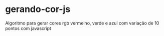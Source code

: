 # gerando-cor-js
Algoritmo para gerar cores rgb vermelho, verde e azul com variação de 10 pontos com javascript
